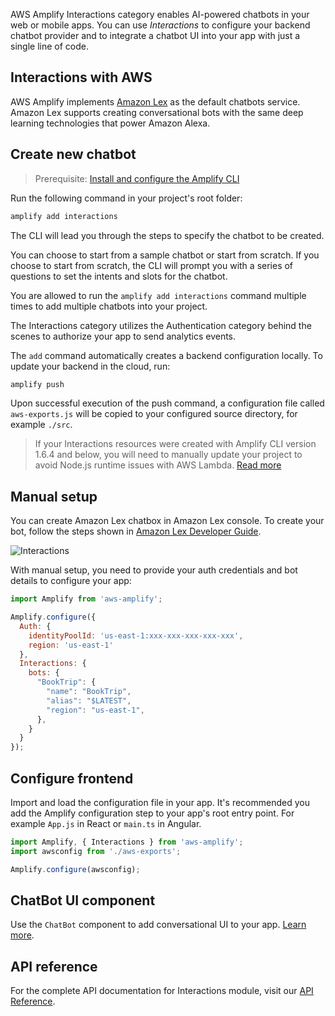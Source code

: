 AWS Amplify Interactions category enables AI-powered chatbots in your web or mobile apps. You can use *Interactions* to configure your backend chatbot provider and to integrate a chatbot UI into your app with just a single line of code.

## Interactions with AWS

AWS Amplify implements [Amazon Lex](https://aws.amazon.com/lex) as the default chatbots service. Amazon Lex supports creating conversational bots with the same deep learning technologies that power Amazon Alexa.

## Create new chatbot

> Prerequisite: [Install and configure the Amplify CLI](~/cli/start/install.md)

Run the following command in your project's root folder:

```bash
amplify add interactions
```

The CLI will lead you through the steps to specify the chatbot to be created.

You can choose to start from a sample chatbot or start from scratch.  If you choose to start from scratch, the CLI will prompt you with a series of questions to set the intents and slots for the chatbot.

You are allowed to run the `amplify add interactions` command multiple times to add multiple chatbots into your project.

<amplify-callout warning> The Interactions category utilizes the Authentication category behind the scenes to authorize your app to send analytics events. </amplify-callout>

The `add` command automatically creates a backend configuration locally. To update your backend in the cloud, run:

```bash
amplify push
```

Upon successful execution of the push command, a configuration file called `aws-exports.js` will be copied to your configured source directory, for example `./src`.

> If your Interactions resources were created with Amplify CLI version 1.6.4 and below, you will need to manually update your project to avoid Node.js runtime issues with AWS Lambda. [Read more](~/cli/migration/lambda-node-version-update.md)

## Manual setup

You can create Amazon Lex chatbox in Amazon Lex console. To create your bot, follow the steps shown in [Amazon Lex Developer Guide](https://docs.aws.amazon.com/lex/latest/dg/getting-started.html).

![Interactions](~/images/interactions_lex_console_edit_bot.jpg)


With manual setup, you need to provide your auth credentials and bot details to configure your app:

```javascript
import Amplify from 'aws-amplify';

Amplify.configure({
  Auth: {
    identityPoolId: 'us-east-1:xxx-xxx-xxx-xxx-xxx',
    region: 'us-east-1'
  },
  Interactions: {
    bots: {
      "BookTrip": {
        "name": "BookTrip",
        "alias": "$LATEST",
        "region": "us-east-1",
      },
    }
  }
});
```

## Configure frontend

Import and load the configuration file in your app. It's recommended you add the Amplify configuration step to your app's root entry point. For example `App.js` in React or `main.ts` in Angular.

```javascript
import Amplify, { Interactions } from 'aws-amplify';
import awsconfig from './aws-exports';

Amplify.configure(awsconfig);
```

## ChatBot UI component

Use the `ChatBot` component to add conversational UI to your app. [Learn more](~/ui-legacy/interactions/chatbot.md).

## API reference

For the complete API documentation for Interactions module, visit our [API Reference](https://aws-amplify.github.io/amplify-js/api/classes/interactions.html).
